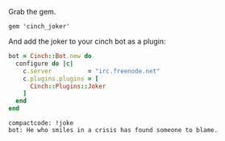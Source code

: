 Grab the gem.

```
gem 'cinch_joker'
```

And add the joker to your cinch bot as a plugin:

```ruby
bot = Cinch::Bot.new do
  configure do |c|
    c.server          = "irc.freenode.net"
    c.plugins.plugins = [
      Cinch::Plugins::Joker
    ]
  end
end
```

```
compactcode: !joke
bot: He who smiles in a crisis has found someone to blame.
```
